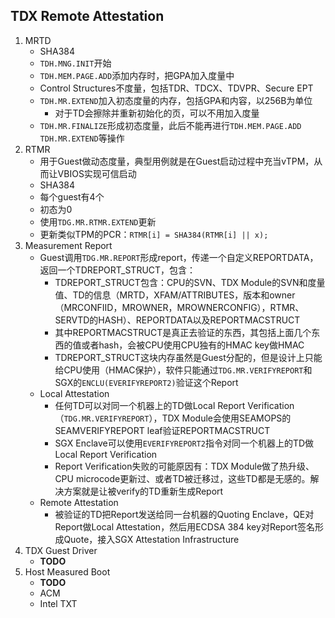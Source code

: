 ## TDX Remote Attestation

1. MRTD
   - SHA384
   - `TDH.MNG.INIT`开始
   - `TDH.MEM.PAGE.ADD`添加内存时，把GPA加入度量中
   - Control Structures不度量，包括TDR、TDCX、TDVPR、Secure EPT
   - `TDH.MR.EXTEND`加入初态度量的内存，包括GPA和内容，以256B为单位
     - 对于TD会擦除并重新初始化的页，可以不用加入度量
   - `TDH.MR.FINALIZE`形成初态度量，此后不能再进行`TDH.MEM.PAGE.ADD` `TDH.MR.EXTEND`等操作
2. RTMR
   - 用于Guest做动态度量，典型用例就是在Guest启动过程中充当vTPM，从而让VBIOS实现可信启动
   - SHA384
   - 每个guest有4个
   - 初态为0
   - 使用`TDG.MR.RTMR.EXTEND`更新
   - 更新类似TPM的PCR：`RTMR[i] = SHA384(RTMR[i] || x);`
3. Measurement Report
   - Guest调用`TDG.MR.REPORT`形成report，传递一个自定义REPORTDATA，返回一个TDREPORT_STRUCT，包含：
     - TDREPORT_STRUCT包含：CPU的SVN、TDX Module的SVN和度量值、TD的信息（MRTD，XFAM/ATTRIBUTES，版本和owner（MRCONFIID，MROWNER，MROWNERCONFIG），RTMR、SERVTD的HASH）、REPORTDATA以及REPORTMACSTRUCT
     - 其中REPORTMACSTRUCT是真正去验证的东西，其包括上面几个东西的值或者hash，会被CPU使用CPU独有的HMAC key做HMAC
     - TDREPORT_STRUCT这块内存虽然是Guest分配的，但是设计上只能给CPU使用（HMAC保护），软件只能通过`TDG.MR.VERIFYREPORT`和SGX的`ENCLU(EVERIFYREPORT2)`验证这个Report
   - Local Attestation
     - 任何TD可以对同一个机器上的TD做Local Report Verification（`TDG.MR.VERIFYREPORT`），TDX Module会使用SEAMOPS的SEAMVERIFYREPORT leaf验证REPORTMACSTRUCT
     - SGX Enclave可以使用`EVERIFYREPORT2`指令对同一个机器上的TD做Local Report Verification
     - Report Verification失败的可能原因有：TDX Module做了热升级、CPU microcode更新过、或者TD被迁移过，这些TD都是无感的。解决方案就是让被verify的TD重新生成Report
   - Remote Attestation
     - 被验证的TD把Report发送给同一台机器的Quoting Enclave，QE对Report做Local Attestation，然后用ECDSA 384 key对Report签名形成Quote，接入SGX Attestation Infrastructure
4. TDX Guest Driver
   - **TODO**
5. Host Measured Boot
   - **TODO**
   - ACM
   - Intel TXT
